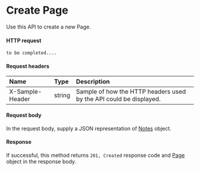 # Create Page

Use this API to create a new Page.
#### HTTP request
```http
to be completed....
```
#### Request headers
| Name       | Type | Description|
|:---------------|:--------|:----------|
| X-Sample-Header  | string  | Sample of how the HTTP headers used by the API could be displayed.|

#### Request body
In the request body, supply a JSON representation of [Notes]('../api/notes.md') object.


#### Response
If successful, this method returns `201, Created` response code and [Page](../resources/page.md) object in the response body.
